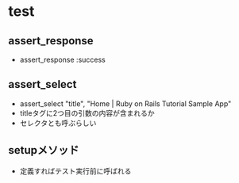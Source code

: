 # test

## assert_response
- assert_response :success

## assert_select
- assert_select "title", "Home | Ruby on Rails Tutorial Sample App"
- titleタグに2つ目の引数の内容が含まれるか
- セレクタとも呼ぶらしい

## setupメソッド
- 定義すればテスト実行前に呼ばれる